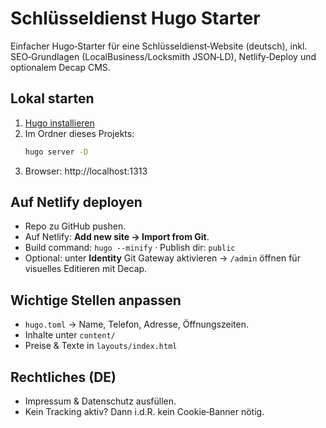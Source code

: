 # Schlüsseldienst Hugo Starter

Einfacher Hugo‑Starter für eine Schlüsseldienst‑Website (deutsch), inkl. SEO‑Grundlagen (LocalBusiness/Locksmith JSON‑LD), Netlify‑Deploy und optionalem Decap CMS.

## Lokal starten
1. [Hugo installieren](https://gohugo.io/getting-started/installing/)
2. Im Ordner dieses Projekts:
   ```bash
   hugo server -D
   ```
3. Browser: http://localhost:1313

## Auf Netlify deployen
- Repo zu GitHub pushen.
- Auf Netlify: **Add new site → Import from Git**.
- Build command: `hugo --minify` · Publish dir: `public`
- Optional: unter **Identity** Git Gateway aktivieren → `/admin` öffnen für visuelles Editieren mit Decap.

## Wichtige Stellen anpassen
- `hugo.toml` → Name, Telefon, Adresse, Öffnungszeiten.
- Inhalte unter `content/`
- Preise & Texte in `layouts/index.html`

## Rechtliches (DE)
- Impressum & Datenschutz ausfüllen.
- Kein Tracking aktiv? Dann i.d.R. kein Cookie‑Banner nötig.
